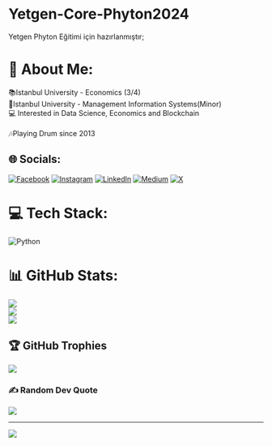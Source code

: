 # Yetgen-Core-Phyton2024
Yetgen Phyton Eğitimi için hazırlanmıştır;
# 💫 About Me:
📚Istanbul University - Economics (3/4)<br>📓Istanbul University - Management Information Systems(Minor)<br>💻 Interested in Data Science, Economics and Blockchain<br><br>🎶Playing Drum since 2013


## 🌐 Socials:
[![Facebook](https://img.shields.io/badge/Facebook-%231877F2.svg?logo=Facebook&logoColor=white)](https://facebook.com/https://www.facebook.com/baturalp.pekes/) [![Instagram](https://img.shields.io/badge/Instagram-%23E4405F.svg?logo=Instagram&logoColor=white)](https://instagram.com/https://www.instagram.com/baturalppekes/) [![LinkedIn](https://img.shields.io/badge/LinkedIn-%230077B5.svg?logo=linkedin&logoColor=white)](https://linkedin.com/in/https://www.linkedin.com/in/baturalppekes/) [![Medium](https://img.shields.io/badge/Medium-12100E?logo=medium&logoColor=white)](https://medium.com/@https://medium.com/@baturalppekes) [![X](https://img.shields.io/badge/X-black.svg?logo=X&logoColor=white)](https://x.com/https://x.com/baturalppekes) 

# 💻 Tech Stack:
![Python](https://img.shields.io/badge/python-3670A0?style=for-the-badge&logo=python&logoColor=ffdd54)
# 📊 GitHub Stats:
![](https://github-readme-stats.vercel.app/api?username=baturalppekes&theme=dark&hide_border=false&include_all_commits=false&count_private=false)<br/>
![](https://github-readme-streak-stats.herokuapp.com/?user=baturalppekes&theme=dark&hide_border=false)<br/>
![](https://github-readme-stats.vercel.app/api/top-langs/?username=baturalppekes&theme=dark&hide_border=false&include_all_commits=false&count_private=false&layout=compact)

## 🏆 GitHub Trophies
![](https://github-profile-trophy.vercel.app/?username=baturalppekes&theme=onestar&no-frame=false&no-bg=false&margin-w=4)

### ✍️ Random Dev Quote
![](https://quotes-github-readme.vercel.app/api?type=horizontal&theme=dark)

---
[![](https://visitcount.itsvg.in/api?id=baturalppekes&icon=5&color=0)](https://visitcount.itsvg.in)

<!-- Proudly created with GPRM ( https://gprm.itsvg.in ) -->



